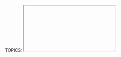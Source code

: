 TOPICS: <iframe>
        <iframe> src attribute
        <iframe> width attribute
        <iframe> height attribute
        <iframe> name attribute
        <iframe> srcdoc attribute
        <iframe> sandbox attribute
        <iframe> seamless attribute

# HTML 内联框架元素: `<iframe>`

**HTML 内联框架 `<iframe>` 元素** 表示嵌套的浏览上下文，将另一个HTML页面嵌入到当前页面中。

每个嵌入式浏览上下文都有其自己的会话历史记录和文档。嵌入其他浏览上下文的浏览上下文称为父浏览上下文。最顶层的浏览上下文（无父上下文）通常是浏览器窗口，由Window对象表示。

!!! error ""
    由于每个浏览上下文都是完整的文档环境，因此页面中的每个`<iframe>`都需要增加内存和其他计算资源。从理论上讲您可以根据需要使用任意数量的`<iframe>`，但是请检查性能问题.

## 技术摘要

## 技术摘要

|  |  |
| :-- | :-- |
| **内容分类** | *流式内容*，*短语内容*，*嵌入内容*，*交互内容*，*可触知内容*. |
| **允许的内容** | *后备内容*，即通常不渲染但不支持`<iframe>`元素的浏览器将渲染的内容。(RSS阅读器和电子邮件客户端通常显示备用内容。) |
| **标签遗漏** | 不允许，开始标签和结束标签都是必需的. |
| **允许的父元素** | 任何接受*嵌入内容*的元素.|
| **允许的 ARIA 角色** | **`application`**, **`document`**, **`img`** |
| **DOM 接口** | **`HTMLIFrameElement`** |

## 属性

此元素包括[全局属性](/zh-hans/webfrontend/HTML_Global_Attributes).

| 属性 | 描述 |
| :-- | :-- |
| **`src`** | 规定在 `<iframe>` 中显示的文档的 URL |
| **`width`** | 框架的宽度，默认值为300。|
| **`height`** | 框架的高度，默认值为150. |
| `name` | 规定 `<iframe>` 的名称。用于在 JavaScript 中引用元素，或者作为 [`<a>`](/zh-hans/webfrontend/<a>) 或 [`<form>`](/zh-hans/webfrontend/<form>) 元素的 `target` 属性的值，或者作为 [`<input>`](/zh-hans/webfrontend/<input>) 或 [`<button>`](/zh-hans/webfrontend/<button>) 的 `formtarget` 属性的值。 |
| `srcdoc` |规定要显示在内联框架中的页面的 HTML 内容，以覆盖`src`属性的内容。如果浏览器不支持`srcdoc`属性，它将退回到`src`属性中的URL。 |
| `sandbox` | 该属性对呈现在 `<iframe>` 框架中的内容启用一些额外的限制条件。 |
| `seamless` | 规定 `<iframe>` 看起来像是父文档中的一部分。 |

## `<iframe>` 的 `sandbox` 属性的值

如果指定了空字符串（`sandbox=""`），该属性对呈现在`<iframe>`框架中的内容启用一些额外的限制条件。

`sandbox` 属性的值既可以是一个空字符串（将会启用所有的限制），也可以是用空格分隔的一系列指定的字符串。

| 值 | 描述 |
| :-- | :-- |
| `""` | 启用所有限制条件 |
| `allow-forms` | 允许表单提交。|
| `allow-scripts` | 允许脚本执行。|
| `allow-popups` | 允许弹窗 (例如: `window.open`, `target="_blank"`, `showModalDialog`)。如果没有使用该关键字，相应的功能将自动被禁用。|
| `allow-modals` | 允许嵌入的浏览上下文打开模式窗口。|
| `allow-orientation-lock` | 允许嵌入的浏览上下文锁定屏幕方向，(比如：智能手机、平板电脑的水平朝向或垂直朝向) |
| `allow-same-origin` | 允许将内容作为普通来源对待。如果未使用该关键字，嵌入的内容将被视为一个独立的源。|
| `allow-top-navigation` | 允许嵌入的浏览上下文导航（加载）内容到顶级的浏览上下文。|

## 脚本编写

内联框架，如`<frame>`元素，包含在`window.frames`伪数组中。

使用DOM `HTMLIFrameElement`对象，脚本可以通过`contentWindow`属性访问框架资源的`window`对象。`contentDocument`属性是指`<iframe>`内部的`document`，与`contentWindow.document`相同。

从框架内部，脚本可以使用`window.parent`获取对其父窗口的引用。

脚本对框架内容的访问应遵循同源策略。如果脚本是从其他来源加载的，则脚本无法访问其他窗口对象中的大多数属性，包括框架内的脚本可以访问框架的父级。跨域通信可以使用`Window.postMessage()`实现。

## 定位和缩放

作为替换元素，可以使用`object-position`和`object-fit`属性调整`<iframe>`元素框中嵌入文档的位置，对齐方式和缩放比例。

## 一个简单的`<iframe>`

动作中的`<iframe>`。创建框架后，当用户单击按钮时，其标题将显示在警报中。

```html
<iframe src="https://mdn-samples.mozilla.org/snippets/html/iframe-simple-contents.html"
        title="iframe Example 1"
        width="400"
        height="300">
</iframe>
```

## 在另一个标签中的`<iframe>`中打开链接

在此示例中，Google地图显示在框架中；

```html
<iframe id="Example2"
    title="iframe Example 2"
    width="400" height="300"
    style="border:none;"
    src="https://maps.google.com/maps?f=q&source=s_q&q=buenos+aires&sll=37.0625,-95.677068&sspn=38.638819,80.859375&t=h&hnear=Buenos+Aires,+Argentina&z=11&ll=-34.603723,-58.381593&output=embed">
</iframe>
```

## 可达性问题

借助屏幕阅读器等辅助技术进行导航的人们可以使用`iframe`上的`title`属性来标记其内容。 标题的值应简明扼要地描述嵌入内容：

```html
<iframe title="Wikipedia page for Avocados" src="https://en.wikipedia.org/wiki/Avocado"></iframe>
```

没有这个标题，他们必须进入`iframe`来确定其嵌入内容是什么。 这种上下文转换可能会造成混乱和耗时，特别是对于具有多个`<iframe>`的页面和/或如果嵌入包含诸如视频或音频之类的交互式内容时。
